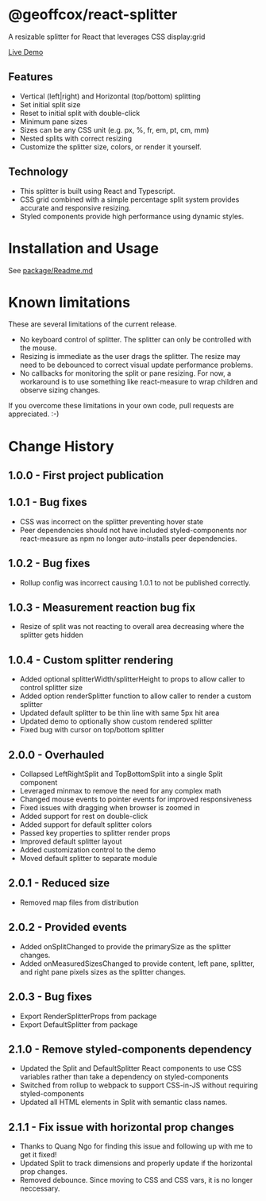 # @geoffcox/react-splitter

A resizable splitter for React that leverages CSS display:grid

[Live Demo](https://geoffcox.github.io/react-splitter-demo/index.html)

## Features
- Vertical (left|right) and Horizontal (top/bottom) splitting
- Set initial split size
- Reset to initial split with double-click
- Minimum pane sizes
- Sizes can be any CSS unit (e.g. px, %, fr, em, pt, cm, mm)
- Nested splits with correct resizing
- Customize the splitter size, colors, or render it yourself.

## Technology
- This splitter is built using React and Typescript.
- CSS grid combined with a simple percentage split system provides accurate and responsive resizing.
- Styled components provide high performance using dynamic styles.

# Installation and Usage
See [package/Readme.md](package/README.md)

# Known limitations

These are several limitations of the current release.

- No keyboard control of splitter. The splitter can only be controlled with the mouse.
- Resizing is immediate as the user drags the splitter. The resize may need to be debounced to correct visual update performance problems.
- No callbacks for monitoring the split or pane resizing. For now, a workaround is to use something like react-measure to wrap children and observe sizing changes.

If you overcome these limitations in your own code, pull requests are appreciated. :-)

# Change History

## 1.0.0 - First project publication

## 1.0.1 - Bug fixes
- CSS was incorrect on the splitter preventing hover state
- Peer dependencies should not have included styled-components nor react-measure as npm no longer auto-installs peer dependencies.

## 1.0.2 - Bug fixes
- Rollup config was incorrect causing 1.0.1 to not be published correctly.

## 1.0.3 - Measurement reaction bug fix
- Resize of split was not reacting to overall area decreasing where the splitter gets hidden

## 1.0.4 - Custom splitter rendering
- Added optional splitterWidth/splitterHeight to props to allow caller to control splitter size
- Added option renderSplitter function to allow caller to render a custom splitter
- Updated default splitter to be thin line with same 5px hit area
- Updated demo to optionally show custom rendered splitter
- Fixed bug with cursor on top/bottom splitter

## 2.0.0 - Overhauled
- Collapsed LeftRightSplit and TopBottomSplit into a single Split component
- Leveraged minmax to remove the need for any complex math
- Changed mouse events to pointer events for improved responsiveness
- Fixed issues with dragging when browser is zoomed in
- Added support for rest on double-click
- Added support for default splitter colors
- Passed key properties to splitter render props
- Improved default splitter layout
- Added customization control to the demo
- Moved default splitter to separate module

## 2.0.1 - Reduced size
- Removed map files from distribution

## 2.0.2 - Provided events
- Added onSplitChanged to provide the primarySize as the splitter changes.
- Added onMeasuredSizesChanged to provide content, left pane, splitter, and right pane pixels sizes as the splitter changes.

## 2.0.3 - Bug fixes
- Export RenderSplitterProps from package
- Export DefaultSplitter from package

## 2.1.0 - Remove styled-components dependency
- Updated the Split and DefaultSplitter React components to use CSS variables rather than take a dependency on styled-components
- Switched from rollup to webpack to support CSS-in-JS without requiring styled-components
- Updated all HTML elements in Split with semantic class names.

## 2.1.1 - Fix issue with horizontal prop changes
- Thanks to Quang Ngo for finding this issue and following up with me to get it fixed!
- Updated Split to track dimensions and properly update if the horizontal prop changes.
- Removed debounce. Since moving to CSS and CSS vars, it is no longer neccessary.

